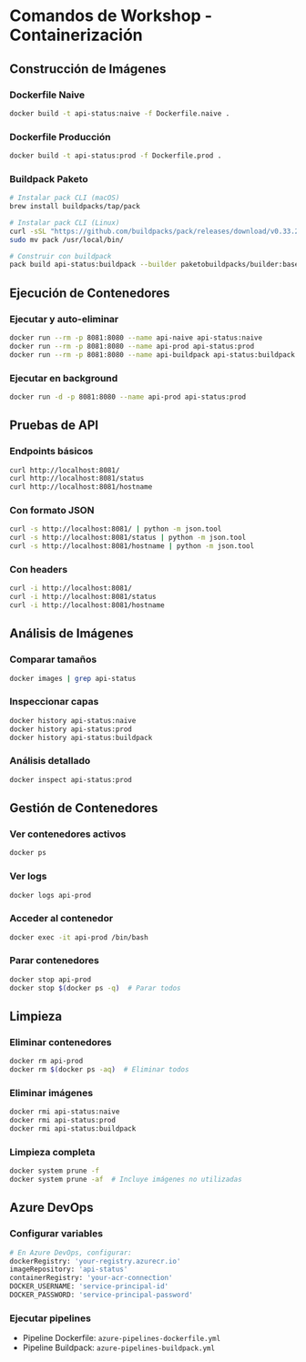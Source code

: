 # Comandos de Workshop - Containerización

## Construcción de Imágenes

### Dockerfile Naive
```bash
docker build -t api-status:naive -f Dockerfile.naive .
```

### Dockerfile Producción  
```bash
docker build -t api-status:prod -f Dockerfile.prod .
```

### Buildpack Paketo
```bash
# Instalar pack CLI (macOS)
brew install buildpacks/tap/pack

# Instalar pack CLI (Linux)
curl -sSL "https://github.com/buildpacks/pack/releases/download/v0.33.2/pack-v0.33.2-linux.tgz" | tar -xzf -
sudo mv pack /usr/local/bin/

# Construir con buildpack
pack build api-status:buildpack --builder paketobuildpacks/builder:base
```

## Ejecución de Contenedores

### Ejecutar y auto-eliminar
```bash
docker run --rm -p 8081:8080 --name api-naive api-status:naive
docker run --rm -p 8081:8080 --name api-prod api-status:prod
docker run --rm -p 8081:8080 --name api-buildpack api-status:buildpack
```

### Ejecutar en background
```bash
docker run -d -p 8081:8080 --name api-prod api-status:prod
```

## Pruebas de API

### Endpoints básicos
```bash
curl http://localhost:8081/
curl http://localhost:8081/status  
curl http://localhost:8081/hostname
```

### Con formato JSON
```bash
curl -s http://localhost:8081/ | python -m json.tool
curl -s http://localhost:8081/status | python -m json.tool
curl -s http://localhost:8081/hostname | python -m json.tool
```

### Con headers
```bash
curl -i http://localhost:8081/
curl -i http://localhost:8081/status
curl -i http://localhost:8081/hostname
```

## Análisis de Imágenes

### Comparar tamaños
```bash
docker images | grep api-status
```

### Inspeccionar capas
```bash
docker history api-status:naive
docker history api-status:prod
docker history api-status:buildpack
```

### Análisis detallado
```bash
docker inspect api-status:prod
```

## Gestión de Contenedores

### Ver contenedores activos
```bash
docker ps
```

### Ver logs
```bash
docker logs api-prod
```

### Acceder al contenedor
```bash
docker exec -it api-prod /bin/bash
```

### Parar contenedores
```bash
docker stop api-prod
docker stop $(docker ps -q)  # Parar todos
```

## Limpieza

### Eliminar contenedores
```bash
docker rm api-prod
docker rm $(docker ps -aq)  # Eliminar todos
```

### Eliminar imágenes
```bash
docker rmi api-status:naive
docker rmi api-status:prod  
docker rmi api-status:buildpack
```

### Limpieza completa
```bash
docker system prune -f
docker system prune -af  # Incluye imágenes no utilizadas
```

## Azure DevOps

### Configurar variables
```bash
# En Azure DevOps, configurar:
dockerRegistry: 'your-registry.azurecr.io'
imageRepository: 'api-status'
containerRegistry: 'your-acr-connection'
DOCKER_USERNAME: 'service-principal-id'
DOCKER_PASSWORD: 'service-principal-password'
```

### Ejecutar pipelines
- Pipeline Dockerfile: `azure-pipelines-dockerfile.yml`
- Pipeline Buildpack: `azure-pipelines-buildpack.yml`
